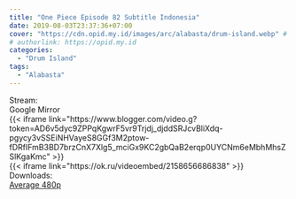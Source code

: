 ```yaml
---
title: "One Piece Episode 82 Subtitle Indonesia"
date: 2019-08-03T23:37:36+07:00
cover: "https://cdn.opid.my.id/images/arc/alabasta/drum-island.webp" # Optional, cover
# authorlink: https://opid.my.id
categories:
  - "Drum Island"
tags:
  - "Alabasta"
---
```

<div class="ui menu violet borderless inverted">
  <div class="header item active">
        Stream:
    </div>
  <a class="active item" data-tab="google">
    <i class="google drive icon"></i> Google
  </a>
  <a class="item nounderline" data-tab="mirror">
    <i class="odnoklassniki icon"></i> Mirror
  </a>
</div>
<div class="ui bottom attached tab segment active" style="border:0 !important;" data-tab="google">
  {{< iframe link="https://www.blogger.com/video.g?token=AD6v5dyc9ZPPqKgwrF5vr9Trjdj_djddSRJcvBliXdq-pgycy3vSSEiNHVayeS8GGf3M2ptow-fDRfIFmB3BD7brzCnX7Xlg5_mciGx9KC2gbQaB2erqp0UYCNm6eMbhMhsZSlKgaKmc" >}}
</div>
<div class="ui bottom attached tab segment" style="border:0 !important;" data-tab="mirror">
  {{< iframe link="https://ok.ru/videoembed/2158656686838" >}}
</div>
<div class="ui menu violet borderless inverted">
  <div class="header item active">
        Downloads:
    </div>
  <a class="item nounderline" href="https://ouo.io/DxKkuW" target="_blank" rel="dofollow"><i class="google drive icon"></i>
    Average 480p</a>
</div>
